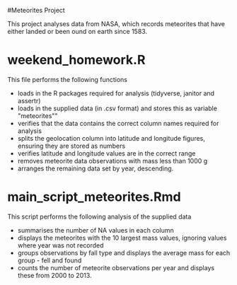 #Meteorites Project

This project analyses data from NASA, which records meteorites that have either landed or been ound on earth since 1583.

weekend_homework.R
==================
This file performs the following functions
- loads in the R packages required for analysis (tidyverse, janitor and assertr)
- loads in the supplied data (in .csv format) and stores this as variable "meteorites""
- verifies that the data contains the correct column names required for analysis
- splits the geolocation column into latitude and longitude figures, ensuring they are stored as numbers
- verifies latitude and longitude values are in the correct range
- removes meteorite data observations with mass less than 1000 g
- arranges the remaining data set by year, descending.

main_script_meteorites.Rmd
==========================

This script performs the following analysis of the supplied data
- summarises the number of NA values in each column
- displays the meteorites with the 10 largest mass values, ignoring values where year was not recorded
- groups observations by fall type and displays the average mass for each group - fell and found
- counts the number of meteorite observations per year and displays these from 2000 to 2013.